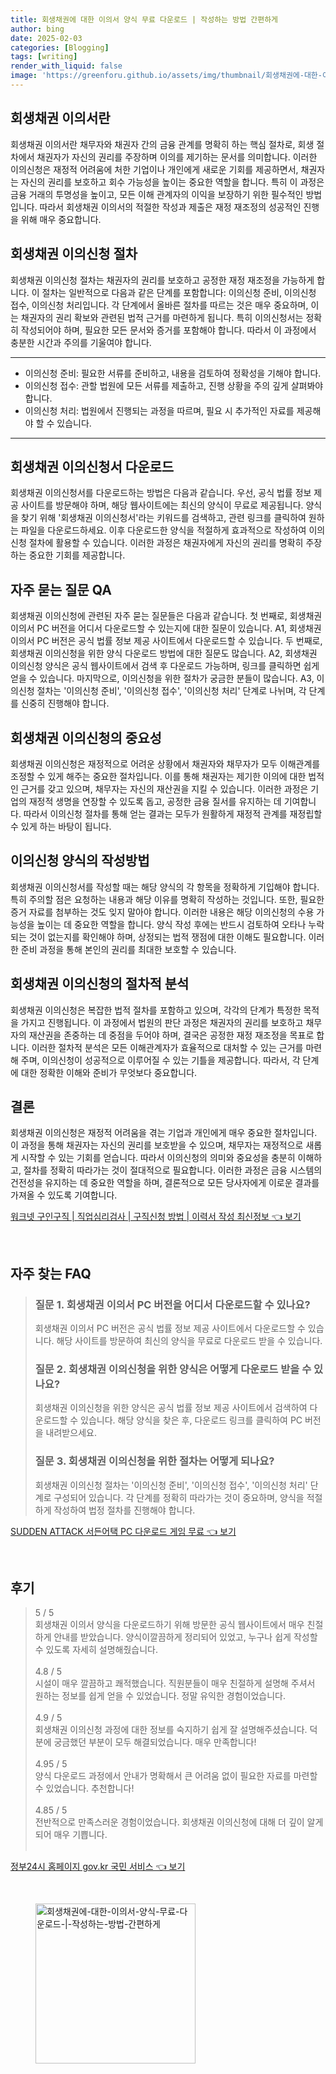```yaml
---
title: 회생채권에 대한 이의서 양식 무료 다운로드 | 작성하는 방법 간편하게
author: bing
date: 2025-02-03
categories: [Blogging]
tags: [writing]
render_with_liquid: false
image: 'https://greenforu.github.io/assets/img/thumbnail/회생채권에-대한-이의서-양식-무료-다운로드-|-작성하는-방법-간편하게.webp'
---
```



<h2 id='회생채권_이의서란'>회생채권 이의서란</h2>

<p>회생채권 이의서란 채무자와 채권자 간의 금융 관계를 명확히 하는 핵심 절차로, 회생 절차에서 채권자가 자신의 권리를 주장하며 이의를 제기하는 문서를 의미합니다. 이러한 이의신청은 재정적 어려움에 처한 기업이나 개인에게 새로운 기회를 제공하면서, 채권자는 자신의 권리를 보호하고 회수 가능성을 높이는 중요한 역할을 합니다. 특히 이 과정은 금융 거래의 투명성을 높이고, 모든 이해 관계자의 이익을 보장하기 위한 필수적인 방법입니다. 따라서 회생채권 이의서의 적절한 작성과 제출은 재정 재조정의 성공적인 진행을 위해 매우 중요합니다.</p>

<h2 id='회생채권_이의신청_절차'>회생채권 이의신청 절차</h2>

<p>회생채권 이의신청 절차는 채권자의 권리를 보호하고 공정한 재정 재조정을 가능하게 합니다. 이 절차는 일반적으로 다음과 같은 단계를 포함합니다: 이의신청 준비, 이의신청 접수, 이의신청 처리입니다. 각 단계에서 올바른 절차를 따르는 것은 매우 중요하며, 이는 채권자의 권리 확보와 관련된 법적 근거를 마련하게 됩니다. 특히 이의신청서는 정확히 작성되어야 하며, 필요한 모든 문서와 증거를 포함해야 합니다. 따라서 이 과정에서 충분한 시간과 주의를 기울여야 합니다.</p>

<hr />

<ul>
    <li>이의신청 준비: 필요한 서류를 준비하고, 내용을 검토하여 정확성을 기해야 합니다.</li>
    <li>이의신청 접수: 관할 법원에 모든 서류를 제출하고, 진행 상황을 주의 깊게 살펴봐야 합니다.</li>
    <li>이의신청 처리: 법원에서 진행되는 과정을 따르며, 필요 시 추가적인 자료를 제공해야 할 수 있습니다.</li>
</ul>

<hr />

<h2 id='회생채권_이의신청서_다운로드'>회생채권 이의신청서 다운로드</h2>

<p>회생채권 이의신청서를 다운로드하는 방법은 다음과 같습니다. 우선, 공식 법률 정보 제공 사이트를 방문해야 하며, 해당 웹사이트에는 최신의 양식이 무료로 제공됩니다. 양식을 찾기 위해 '회생채권 이의신청서'라는 키워드를 검색하고, 관련 링크를 클릭하여 원하는 파일을 다운로드하세요. 이후 다운로드한 양식을 적절하게 효과적으로 작성하여 이의신청 절차에 활용할 수 있습니다. 이러한 과정은 채권자에게 자신의 권리를 명확히 주장하는 중요한 기회를 제공합니다.</p>

<h2 id='자주_묻는_질문_QA'>자주 묻는 질문 QA</h2>

<p>회생채권 이의신청에 관련된 자주 묻는 질문들은 다음과 같습니다. 첫 번째로, 회생채권 이의서 PC 버전을 어디서 다운로드할 수 있는지에 대한 질문이 있습니다. A1, 회생채권 이의서 PC 버전은 공식 법률 정보 제공 사이트에서 다운로드할 수 있습니다. 두 번째로, 회생채권 이의신청을 위한 양식 다운로드 방법에 대한 질문도 많습니다. A2, 회생채권 이의신청 양식은 공식 웹사이트에서 검색 후 다운로드 가능하며, 링크를 클릭하면 쉽게 얻을 수 있습니다. 마지막으로, 이의신청을 위한 절차가 궁금한 분들이 많습니다. A3, 이의신청 절차는 '이의신청 준비', '이의신청 접수', '이의신청 처리' 단계로 나뉘며, 각 단계를 신중히 진행해야 합니다.</p>

<h2 id='회생채권_이의신청의_중요성'>회생채권 이의신청의 중요성</h2>

<p>회생채권 이의신청은 재정적으로 어려운 상황에서 채권자와 채무자가 모두 이해관계를 조정할 수 있게 해주는 중요한 절차입니다. 이를 통해 채권자는 제기한 이의에 대한 법적인 근거를 갖고 있으며, 채무자는 자신의 재산권을 지킬 수 있습니다. 이러한 과정은 기업의 재정적 생명을 연장할 수 있도록 돕고, 공정한 금융 질서를 유지하는 데 기여합니다. 따라서 이의신청 절차를 통해 얻는 결과는 모두가 원활하게 재정적 관계를 재정립할 수 있게 하는 바탕이 됩니다.</p>

<h2 id='이의신청_양식의_작성방법'>이의신청 양식의 작성방법</h2>

<p>회생채권 이의신청서를 작성할 때는 해당 양식의 각 항목을 정확하게 기입해야 합니다. 특히 주의할 점은 요청하는 내용과 해당 이유를 명확히 작성하는 것입니다. 또한, 필요한 증거 자료를 첨부하는 것도 잊지 말아야 합니다. 이러한 내용은 해당 이의신청의 수용 가능성을 높이는 데 중요한 역할을 합니다. 양식 작성 후에는 반드시 검토하여 오타나 누락 되는 것이 없는지를 확인해야 하며, 상정되는 법적 쟁점에 대한 이해도 필요합니다. 이러한 준비 과정을 통해 본인의 권리를 최대한 보호할 수 있습니다.</p>

<h2 id='회생채권_이의신청의_절차적_분석'>회생채권 이의신청의 절차적 분석</h2>

<p>회생채권 이의신청은 복잡한 법적 절차를 포함하고 있으며, 각각의 단계가 특정한 목적을 가지고 진행됩니다. 이 과정에서 법원의 판단 과정은 채권자의 권리를 보호하고 채무자의 재산권을 존중하는 데 중점을 두어야 하며, 결국은 공정한 재정 재조정을 목표로 합니다. 이러한 절차적 분석은 모든 이해관계자가 효율적으로 대처할 수 있는 근거를 마련해 주며, 이의신청이 성공적으로 이루어질 수 있는 기틀을 제공합니다. 따라서, 각 단계에 대한 정확한 이해와 준비가 무엇보다 중요합니다.</p>

<h2 id='결론'>결론</h2>

<p>회생채권 이의신청은 재정적 어려움을 겪는 기업과 개인에게 매우 중요한 절차입니다. 이 과정을 통해 채권자는 자신의 권리를 보호받을 수 있으며, 채무자는 재정적으로 새롭게 시작할 수 있는 기회를 얻습니다. 따라서 이의신청의 의미와 중요성을 충분히 이해하고, 절차를 정확히 따라가는 것이 절대적으로 필요합니다. 이러한 과정은 금융 시스템의 건전성을 유지하는 데 중요한 역할을 하며, 결론적으로 모든 당사자에게 이로운 결과를 가져올 수 있도록 기여합니다.</p>


<p><a class="click-button" title="워크넷 구인구직 | 직업심리검사 | 구직신청 방법 | 이력서 작성 최신정보" href="https://greenforu.github.io/posts/%EC%9B%8C%ED%81%AC%EB%84%B7-%EA%B5%AC%EC%9D%B8%EA%B5%AC%EC%A7%81-%EC%A7%81%EC%97%85%EC%8B%AC%EB%A6%AC%EA%B2%80%EC%82%AC-%EA%B5%AC%EC%A7%81%EC%8B%A0%EC%B2%AD-%EB%B0%A9%EB%B2%95-%EC%9D%B4%EB%A0%A5%EC%84%9C-%EC%9E%91%EC%84%B1-%EC%B5%9C%EC%8B%A0%EC%A0%95%EB%B3%B4/" rel="dofollow">워크넷 구인구직 | 직업심리검사 | 구직신청 방법 | 이력서 작성 최신정보 👈 보기</a></p><br>
<h2 id='자주_찾는_FAQ'>자주 찾는 FAQ</h2>
<div itemscope="" itemtype="https://schema.org/FAQPage"> 
<blockquote> 
<div itemscope="" itemprop="mainEntity" itemtype="https://schema.org/Question"> 
<h3 itemprop="name">질문 1. 회생채권 이의서 PC 버전을 어디서 다운로드할 수 있나요?</h3> 
<div itemscope="" itemprop="acceptedAnswer" itemtype="https://schema.org/Answer"> 
<span itemprop="text"> 
<p>회생채권 이의서 PC 버전은 공식 법률 정보 제공 사이트에서 다운로드할 수 있습니다. 해당 사이트를 방문하여 최신의 양식을 무료로 다운로드 받을 수 있습니다.</p> 
</span> 
</div> 
</div> 

<div itemscope="" itemprop="mainEntity" itemtype="https://schema.org/Question"> 
<h3 itemprop="name">질문 2. 회생채권 이의신청을 위한 양식은 어떻게 다운로드 받을 수 있나요?</h3> 
<div itemscope="" itemprop="acceptedAnswer" itemtype="https://schema.org/Answer"> 
<span itemprop="text"> 
<p>회생채권 이의신청을 위한 양식은 공식 법률 정보 제공 사이트에서 검색하여 다운로드할 수 있습니다. 해당 양식을 찾은 후, 다운로드 링크를 클릭하여 PC 버전을 내려받으세요.</p> 
</span> 
</div> 
</div> 

<div itemscope="" itemprop="mainEntity" itemtype="https://schema.org/Question"> 
<h3 itemprop="name">질문 3. 회생채권 이의신청을 위한 절차는 어떻게 되나요?</h3> 
<div itemscope="" itemprop="acceptedAnswer" itemtype="https://schema.org/Answer"> 
<span itemprop="text"> 
<p>회생채권 이의신청 절차는 '이의신청 준비', '이의신청 접수', '이의신청 처리' 단계로 구성되어 있습니다. 각 단계를 정확히 따라가는 것이 중요하며, 양식을 적절하게 작성하여 법정 절차를 진행해야 합니다.</p> 
</span> 
</div> 
</div> 
</blockquote> 
</div>
<p><a class="click-button" title="SUDDEN ATTACK 서든어택 PC 다운로드 게임 무료" href="https://greenforu.github.io/posts/SUDDEN-ATTACK-%EC%84%9C%EB%93%A0%EC%96%B4%ED%83%9D-PC-%EB%8B%A4%EC%9A%B4%EB%A1%9C%EB%93%9C-%EA%B2%8C%EC%9E%84-%EB%AC%B4%EB%A3%8C/" rel="dofollow">SUDDEN ATTACK 서든어택 PC 다운로드 게임 무료 👈 보기</a></p><br>
<h2 id='후기'>후기</h2>
<div itemscope itemtype="https://schema.org/Product">
  <blockquote>
  <div itemprop="review" itemscope itemtype="https://schema.org/Review">
      <div itemprop="reviewRating" itemscope itemtype="https://schema.org/Rating"> <span itemprop="ratingValue">5</span> / <span itemprop="bestRating">5</span> </div>
      <span itemprop="reviewBody">회생채권 이의서 양식을 다운로드하기 위해 방문한 공식 웹사이트에서 매우 친절하게 안내를 받았습니다. 양식이깔끔하게 정리되어 있었고, 누구나 쉽게 작성할 수 있도록 자세히 설명해줬습니다.</span>
  </div>
  <br>
  <div itemprop="review" itemscope itemtype="https://schema.org/Review">
      <div itemprop="reviewRating" itemscope itemtype="https://schema.org/Rating"> <span itemprop="ratingValue">4.8</span> / <span itemprop="bestRating">5</span> </div>
      <span itemprop="reviewBody">시설이 매우 깔끔하고 쾌적했습니다. 직원분들이 매우 친절하게 설명해 주셔서 원하는 정보를 쉽게 얻을 수 있었습니다. 정말 유익한 경험이었습니다.</span>
  </div>
  <br>
  <div itemprop="review" itemscope itemtype="https://schema.org/Review">
      <div itemprop="reviewRating" itemscope itemtype="https://schema.org/Rating"> <span itemprop="ratingValue">4.9</span> / <span itemprop="bestRating">5</span> </div>
      <span itemprop="reviewBody">회생채권 이의신청 과정에 대한 정보를 숙지하기 쉽게 잘 설명해주셨습니다. 덕분에 궁금했던 부분이 모두 해결되었습니다. 매우 만족합니다!</span>
  </div>
  <br>
  <div itemprop="review" itemscope itemtype="https://schema.org/Review">
      <div itemprop="reviewRating" itemscope itemtype="https://schema.org/Rating"> <span itemprop="ratingValue">4.95</span> / <span itemprop="bestRating">5</span> </div>
      <span itemprop="reviewBody">양식 다운로드 과정에서 안내가 명확해서 큰 어려움 없이 필요한 자료를 마련할 수 있었습니다. 추천합니다!</span>
  </div>
  <br>
  <div itemprop="review" itemscope itemtype="https://schema.org/Review">
      <div itemprop="reviewRating" itemscope itemtype="https://schema.org/Rating"> <span itemprop="ratingValue">4.85</span> / <span itemprop="bestRating">5</span> </div>
      <span itemprop="reviewBody">전반적으로 만족스러운 경험이었습니다. 회생채권 이의신청에 대해 더 깊이 알게 되어 매우 기쁩니다.</span>
  </div>
  <br>
  </blockquote>
</div>
<p><a class="click-button" title="정부24시 홈페이지 gov.kr 국민 서비스" href="https://greenforu.github.io/posts/%EC%A0%95%EB%B6%8024%EC%8B%9C-%ED%99%88%ED%8E%98%EC%9D%B4%EC%A7%80-gov.kr-%EA%B5%AD%EB%AF%BC-%EC%84%9C%EB%B9%84%EC%8A%A4/" rel="dofollow">정부24시 홈페이지 gov.kr 국민 서비스 👈 보기</a></p><br>
<figure class="image"><img src="https://greenforu.github.io/assets/img/thumbnail/회생채권에-대한-이의서-양식-무료-다운로드-|-작성하는-방법-간편하게.webp" alt="회생채권에-대한-이의서-양식-무료-다운로드-|-작성하는-방법-간편하게" width="256" height="256"></figure>
